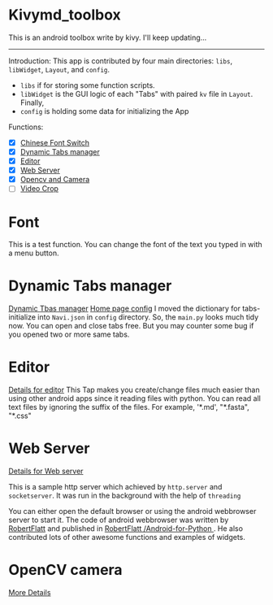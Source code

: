 # Kivymd_toolbox
This is an android toolbox write by kivy. I'll keep updating...

---

Introduction:
This app is contributed by four main directories: `libs`, `libWidget`, `Layout`, and `config`.
- `libs` if for storing some function scripts.
- `libWidget` is the GUI logic of each "Tabs" with paired `kv` file in `Layout`. Finally,
- `config` is holding some data for initializing the App

Functions:
- [x] [Chinese Font Switch](#user-content-font)
- [x] [Dynamic Tabs manager](#user-content-dynamic-tabs-manager)
- [x] [Editor](#user-content-editor)
- [x] [Web Server](#user-content-web-server)
- [X] [Opencv and Camera](#user-content-opencv-camera)
- [ ] [Video Crop](#user-content-video-crop)

# Font

This is a test function. You can change the font of the text you typed in with a menu button.

# Dynamic Tabs manager

[Dynamic Tbas manager](https://karobben.github.io/2021/05/07/Python/kivy-inaction-tb-4/)
[Home page config](https://karobben.github.io/2021/05/08/Python/kivy-inaction-tb-6/)
I moved the dictionary for tabs-initialize into `Navi.json` in `config` directory. So, the `main.py` looks much tidy now. You can open and close tabs free. But you may counter some bug if you opened two or more same tabs.

# Editor

[Details for editor](https://karobben.github.io/2021/05/08/Python/kivy-inaction-tb-5/)
This Tap makes you create/change files much easier than using other android apps since it reading files with python. You can read all text files by ignoring the suffix of the files. For example, '\*.md', "\*.fasta", "\*.css"
# Web Server

[Details for Web server](https://karobben.github.io/2021/05/10/Python/kivy-inaction-tb-7/)

This is a sample http server which achieved by `http.server` and `socketserver`. It was run in the background with the help of `threading`


You can either open the default browser or using the android webbrowser server to start it. The code of android webbrowser was written by [RobertFlatt](https://github.com/RobertFlatt) and published in [ RobertFlatt /Android-for-Python ](https://github.com/RobertFlatt/Android-for-Python/tree/main/webview). He also contributed lots of other awesome functions and examples of widgets.


# OpenCV camera

[More Details](https://karobben.github.io/2021/05/15/Python/kivy-inaction-tb-8/)
